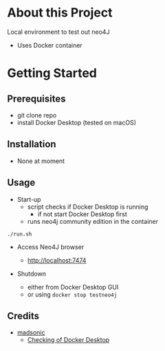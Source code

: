 # About this Project
Local environment to test out neo4J
* Uses Docker container

# Getting Started
## Prerequisites
* git clone repo
* install Docker Desktop (tested on macOS)

## Installation
* None at moment

## Usage
* Start-up
  * script checks if Docker Desktop is running
    * if not start Docker Desktop first
  * runs neo4j community edition in the container
```
./run.sh
```
* Access Neo4J browser
  * [http://localhost:7474](http://localhost:7474)

* Shutdown
  * either from Docker Desktop GUI
  * or using ```docker stop testneo4j```


## Credits
* [madsonic](https://stackoverflow.com/users/270958/madsonic)
  * [Checking of Docker Desktop](https://stackoverflow.com/questions/43978837/how-to-check-if-docker-daemon-is-running/43981501)
